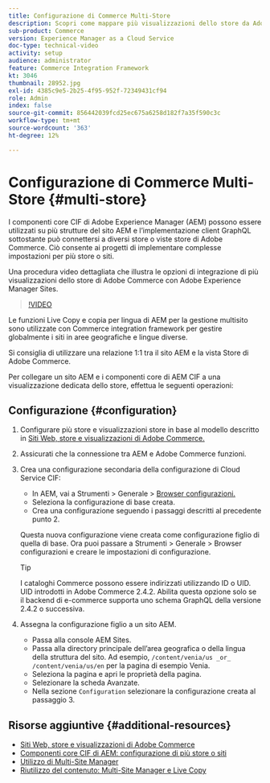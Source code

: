 ```yaml
---
title: Configurazione di Commerce Multi-Store
description: Scopri come mappare più visualizzazioni dello store da Adobe Commerce a Adobe Experience Manager. Questo consente ai progetti di supportare casi d’uso multi-tenant e multilingue.
sub-product: Commerce
version: Experience Manager as a Cloud Service
doc-type: technical-video
activity: setup
audience: administrator
feature: Commerce Integration Framework
kt: 3046
thumbnail: 28952.jpg
exl-id: 4385c9e5-2b25-4f95-952f-72349431cf94
role: Admin
index: false
source-git-commit: 856442039fcd25ec675a6258d182f7a35f590c3c
workflow-type: tm+mt
source-wordcount: '363'
ht-degree: 12%

---
```



# Configurazione di Commerce Multi-Store {#multi-store}

I componenti core CIF di Adobe Experience Manager (AEM) possono essere utilizzati su più strutture del sito AEM e l’implementazione client GraphQL sottostante può connettersi a diversi store o viste store di Adobe Commerce. Ciò consente ai progetti di implementare complesse impostazioni per più store o siti.

Una procedura video dettagliata che illustra le opzioni di integrazione di più visualizzazioni dello store di Adobe Commerce con Adobe Experience Manager Sites.

>[!VIDEO](https://video.tv.adobe.com/v/28952/?quality=12)

Le funzioni Live Copy e copia per lingua di AEM per la gestione multisito sono utilizzate con Commerce integration framework per gestire globalmente i siti in aree geografiche e lingue diverse.

Si consiglia di utilizzare una relazione 1:1 tra il sito AEM e la vista Store di Adobe Commerce.

Per collegare un sito AEM e i componenti core di AEM CIF a una visualizzazione dedicata dello store, effettua le seguenti operazioni:

## Configurazione {#configuration}

1. Configurare più store e visualizzazioni store in base al modello descritto in [Siti Web, store e visualizzazioni di Adobe Commerce.](https://experienceleague.adobe.com/docs/commerce-admin/start/setup/websites-stores-views.html?lang=it)

1. Assicurati che la connessione tra AEM e Adobe Commerce funzioni.

1. Crea una configurazione secondaria della configurazione di Cloud Service CIF:

   * In AEM, vai a Strumenti > Generale > [Browser configurazioni.](/help/implementing/developing/introduction/configurations.md#using-configuration-browser)
   * Seleziona la configurazione di base creata.
   * Crea una configurazione seguendo i passaggi descritti al precedente punto 2.

   Questa nuova configurazione viene creata come configurazione figlio di quella di base. Ora puoi passare a Strumenti > Generale > Browser configurazioni e creare le impostazioni di configurazione.

   >[!TIP]
   >
   > I cataloghi Commerce possono essere indirizzati utilizzando ID o UID. UID introdotti in Adobe Commerce 2.4.2. Abilita questa opzione solo se il backend di e-commerce supporta uno schema GraphQL della versione 2.4.2 o successiva.

1. Assegna la configurazione figlio a un sito AEM.

   * Passa alla console AEM Sites.
   * Passa alla directory principale dell’area geografica o della lingua della struttura del sito. Ad esempio, `/content/venia/us _or_ /content/venia/us/en` per la pagina di esempio Venia.
   * Seleziona la pagina e apri le proprietà della pagina.
   * Selezionare la scheda Avanzate.
   * Nella sezione `Configuration` selezionare la configurazione creata al passaggio 3.

## Risorse aggiuntive {#additional-resources}

* [Siti Web, store e visualizzazioni di Adobe Commerce](https://experienceleague.adobe.com/docs/commerce-admin/start/setup/websites-stores-views.html?lang=it)
* [Componenti core CIF di AEM: configurazione di più store o siti](https://github.com/adobe/aem-core-cif-components#multi-store--site-configuration)
* [Utilizzo di Multi-Site Manager](https://experienceleague.adobe.com/docs/experience-manager-learn/sites/translation/multi-site-manager-feature-video-use.html?lang=it)
* [Riutilizzo del contenuto: Multi-Site Manager e Live Copy](/help/sites-cloud/administering/msm/overview.md)
